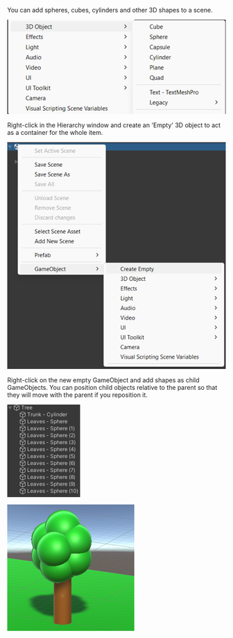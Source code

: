 
You can add spheres, cubes, cylinders and other 3D shapes to a scene.

![The 3D object menu showing available 3D objects including sphere, cube, plane, cylinders.](images/3d-object-list.png)

Right-click in the Hierarchy window and create an 'Empty' 3D object to act as a container for the whole item.

![The Hierarchy window with right-click menu expanded and 'Create Empty' selected.](images/empty-object.png)

Right-click on the new empty GameObject and add shapes as child GameObjects. You can position child objects relative to the parent so that they will move with the parent if you reposition it.

![The Hierarchy window showing 3D shape child objects that together make a tree.](images/tree-hierarchy.png)

![A 3D tree made from spheres and a cylinder.](images/3d-shapes-tree.png)

